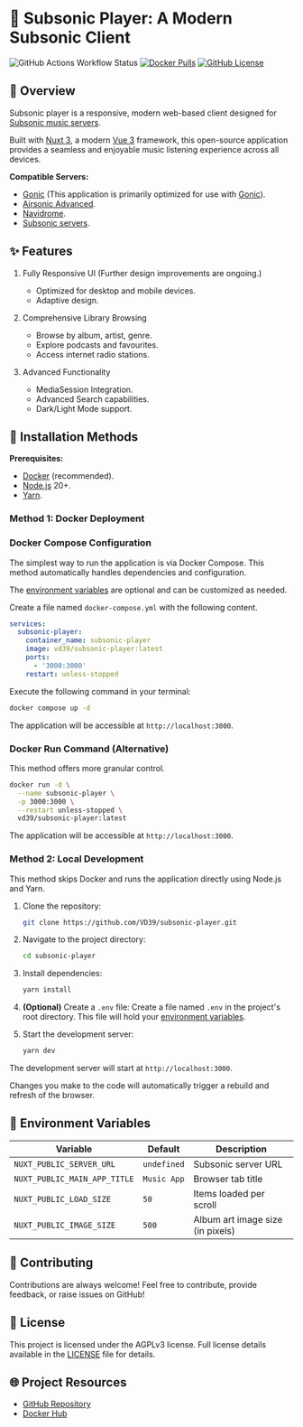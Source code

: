 # 🎵 Subsonic Player: A Modern Subsonic Client

![GitHub Actions Workflow Status][action-workflow]
[![Docker Pulls][docker-pulls]][docker-hub]
[![GitHub License][github-license]][license]

## 📝 Overview

Subsonic player is a responsive, modern web-based client designed for [Subsonic music servers][subsonic].

Built with [Nuxt 3][nuxt], a modern [Vue 3][vue] framework, this open-source application provides a seamless and enjoyable music listening experience across all devices.

**Compatible Servers:**

- [Gonic][gonic] (This application is primarily optimized for use with [Gonic][gonic]).
- [Airsonic Advanced][airsonic].
- [Navidrome][navidrome].
- [Subsonic servers][subsonic].

## ✨ Features

1. Fully Responsive UI (Further design improvements are ongoing.)

   - Optimized for desktop and mobile devices.
   - Adaptive design.

2. Comprehensive Library Browsing

   - Browse by album, artist, genre.
   - Explore podcasts and favourites.
   - Access internet radio stations.

3. Advanced Functionality

   - MediaSession Integration.
   - Advanced Search capabilities.
   - Dark/Light Mode support.

## 🚀 Installation Methods

**Prerequisites:**

- [Docker][docker] (recommended).
- [Node.js][nodejs] 20+.
- [Yarn][yarn].

### Method 1: Docker Deployment

### Docker Compose Configuration

The simplest way to run the application is via Docker Compose. This method automatically handles dependencies and configuration.

The [environment variables][env-vars] are optional and can be customized as needed.

Create a file named `docker-compose.yml` with the following content.

```yml
services:
  subsonic-player:
    container_name: subsonic-player
    image: vd39/subsonic-player:latest
    ports:
      - '3000:3000'
    restart: unless-stopped
```

Execute the following command in your terminal:

```bash
docker compose up -d
```

The application will be accessible at `http://localhost:3000`.

### Docker Run Command (Alternative)

This method offers more granular control.

```bash
docker run -d \
  --name subsonic-player \
  -p 3000:3000 \
  --restart unless-stopped \
  vd39/subsonic-player:latest
```

The application will be accessible at `http://localhost:3000`.

### Method 2: Local Development

This method skips Docker and runs the application directly using Node.js and Yarn.

1. Clone the repository:

   ```bash
   git clone https://github.com/VD39/subsonic-player.git
   ```

2. Navigate to the project directory:

   ```bash
   cd subsonic-player
   ```

3. Install dependencies:

   ```bash
   yarn install
   ```

4. **(Optional)** Create a `.env` file: Create a file named `.env` in the project's root directory. This file will hold your [environment variables][env-vars].

5. Start the development server:

   ```bash
   yarn dev
   ```

The development server will start at `http://localhost:3000`.

Changes you make to the code will automatically trigger a rebuild and refresh of the browser.

## 🔧 Environment Variables

| Variable                     | Default     | Description                      |
| ---------------------------- | ----------- | -------------------------------- |
| `NUXT_PUBLIC_SERVER_URL`     | `undefined` | Subsonic server URL              |
| `NUXT_PUBLIC_MAIN_APP_TITLE` | `Music App` | Browser tab title                |
| `NUXT_PUBLIC_LOAD_SIZE`      | `50`        | Items loaded per scroll          |
| `NUXT_PUBLIC_IMAGE_SIZE`     | `500`       | Album art image size (in pixels) |

## 🤝 Contributing

Contributions are always welcome! Feel free to contribute, provide feedback, or raise issues on GitHub!

## 📄 License

This project is licensed under the AGPLv3 license. Full license details available in the [LICENSE][license] file for details.

## 🌐 Project Resources

- [GitHub Repository][github]
- [Docker Hub][docker-hub]

<!-- Links -->

[nuxt]: https://nuxt.com/
[vue]: https://vuejs.org/
[gonic]: https://github.com/sentriz/gonic/
[airsonic]: https://github.com/airsonic-advanced/airsonic-advanced/
[navidrome]: https://github.com/navidrome/navidrome/
[subsonic]: https://github.com/topics/subsonic/
[docker]: https://www.docker.com/
[nodejs]: https://nodejs.org/
[yarn]: https://yarnpkg.com/
[env-vars]: #-environment-variables
[license]: LICENSE
[github]: https://github.com/VD39/subsonic-player
[docker-hub]: https://hub.docker.com/r/vd39/subsonic-player

<!-- Badges -->

[action-workflow]: https://img.shields.io/github/actions/workflow/status/VD39/subsonic-player/ci.yml?logo=githubactions&style=flat-square
[docker-pulls]: https://img.shields.io/docker/pulls/vd39/subsonic-player?logo=githubactions&style=flat-square
[github-license]: https://img.shields.io/github/license/VD39/subsonic-player?logo=githubactions&style=flat-square

